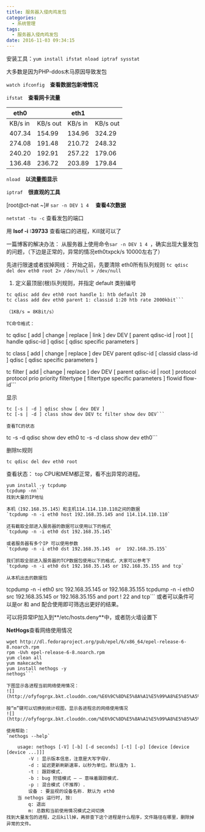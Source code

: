```yaml
---
title: 服务器入侵肉鸡发包
categories:
  - 系统管理
tags:
  - 服务器入侵肉鸡发包
date: 2016-11-03 09:34:15
---
```


安装工具：`yum install ifstat nload iptraf sysstat`

大多数是因为PHP-ddos木马原因导致发包

`watch ifconfig`　**查看数据包新增情况**

`ifstat`　**查看网卡流量**

|       eth0        ||        eth1         ||       
|----------|---------|-----------|----------|
|KB/s in   | KB/s out|  KB/s in  | KB/s out |
|  407.34  |  154.99 |   134.96  |  324.29  |
|  274.08  |  191.48 |   210.72  |  248.32  |
|  240.20  |  192.91 |   257.22  |  179.06  |
|  136.48  |  236.72 |   203.89  |  179.84  |

`nload`　**以流量图显示**

`iptraf`　**很直观的工具**

[root@ct-nat ~]# `sar -n DEV 1 4` 　**查看4次数据**

`netstat -tu -c`   查看发包的端口

用 **lsof -i :39733** 查看端口的进程，Kill就可以了

一篇博客的解决办法：
从服务器上使用命令`sar -n DEV 1 4 `，确实出现大量发包的问题，（下边是正常的，异常的情况eth0txpck/s 10000左右了）

先进行限速或者拔掉网线：
开始之前，先要清除 eth0所有队列规则
`tc qdisc del dev eth0 root 2> /dev/null > /dev/null`

1) 定义最顶层(根)队列规则，并指定 default 类别编号
```
tc qdisc add dev eth0 root handle 1: htb default 20
tc class add dev eth0 parent 1: classid 1:20 htb rate 2000kbit```

（1KB/s = 8KBit/s）

TC命令格式：
```
tc qdisc [ add | change | replace | link ] dev DEV [ parent qdisc-id | root ] [ handle qdisc-id ] qdisc [ qdisc specific parameters ]

tc class [ add | change | replace ] dev DEV parent qdisc-id [ classid class-id ] qdisc [ qdisc specific parameters ]

tc filter [ add | change | replace ] dev DEV [ parent qdisc-id | root ] protocol protocol prio priority filtertype [ filtertype specific parameters ] flowid flow-id```

显示
```
tc [-s | -d ] qdisc show [ dev DEV ]
tc [-s | -d ] class show dev DEV tc filter show dev DEV```

查看TC的状态
```
tc -s -d qdisc show dev eth0
tc -s -d class show dev eth0```

删除tc规则

`tc qdisc del dev eth0 root`

查看状态：
`top` CPU和MEM都正常，看不出异常的进程。

```
yum install -y tcpdump
tcpdump -nn```
找到大量的IP地址

本机（192.168.35.145）和主机114.114.110.110之间的数据
`tcpdump -n -i eth0 host 192.168.35.145 and 114.114.110.110`

还有截取全部进入服务器的数据可以使用以下的格式
`tcpdump -n -i eth0 dst 192.168.35.145`

或者服务器有多个IP 可以使用参数
`tcpdump -n -i eth0 dst 192.168.35.145  or  192.168.35.155`

我们抓取全部进入服务器的TCP数据包使用以下的格式，大家可以参考下
`tcpdump -n -i eth0 dst 192.168.35.145 or 192.168.35.155 and tcp`

从本机出去的数据包
```
tcpdump -n -i eth0 src 192.168.35.145 or 192.168.35.155
tcpdump -n -i eth0 src 192.168.35.145 or 192.168.35.155 and port ! 22 and tcp```
或者可以条件可以是or  和 and  配合使用即可筛选出更好的结果。

可以将异常IP加入到**/etc/hosts.deny**中，或者防火墙设置下

**NetHogs**查看网络使用情况
```
wget http://dl.fedoraproject.org/pub/epel/6/x86_64/epel-release-6-8.noarch.rpm
rpm -Uvh epel-release-6-8.noarch.rpm
yum clean all
yum makecache
yum install nethogs -y
nethogs```

下图显示各进程当前网络使用情况：
![](http://ofyfogrgx.bkt.clouddn.com/%E6%9C%8D%E5%8A%A1%E5%99%A8%E5%85%A5%E4%BE%B5%E8%82%89%E9%B8%A1%E5%8F%91%E5%8C%851.jpg)

按“m”键可以切换到统计视图，显示各进程总的网络使用情况
![](http://ofyfogrgx.bkt.clouddn.com/%E6%9C%8D%E5%8A%A1%E5%99%A8%E5%85%A5%E4%BE%B5%E8%82%89%E9%B8%A1%E5%8F%91%E5%8C%852.jpg)

使用帮助：
`nethogs --help`
  
	usage: nethogs [-V] [-b] [-d seconds] [-t] [-p] [device [device [device ...]]]  
		-V : 显示版本信息，注意是大写字母V.  
		-d : 延迟更新刷新速率，以秒为单位。默认值为 1.  
		-t : 跟踪模式.  
		-b : bug 狩猎模式 — — 意味着跟踪模式.  
		-p : 混合模式（不推荐）.  
		设备 : 要监视的设备名称. 默认为 eth0  
	当 nethogs 运行时, 按:  
		q: 退出  
		m: 总数和当前使用情况模式之间切换  
找到大量发包的进程，之后kill掉，再排查下这个进程是什么程序，文件路径在哪里，删除掉异常的文件。





